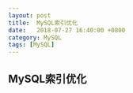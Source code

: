 ```yaml
---
layout: post
title:  MySQL索引优化
date:   2018-07-27 16:40:00 +0800
category: MySQL
tags: [MySQL]
---
```


## MySQL索引优化